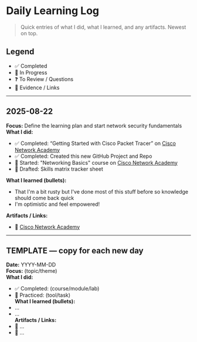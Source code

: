 # Daily Learning Log

> Quick entries of what I did, what I learned, and any artifacts. Newest on top.

## Legend
- ✅ Completed
- 🚧 In Progress
- ❓ To Review / Questions
- 📎 Evidence / Links

---

## 2025-08-22
**Focus:** Define the learning plan and start network security fundamentals  
**What I did:**  
- ✅ Completed: “Getting Started with Cisco Packet Tracer” on [Cisco Network Academy](https://www.netacad.com/)
- ✅ Completed: Created this new GitHub Project and Repo
- 🚧 Started: "Networking Basics" course on [Cisco Network Academy](https://www.netacad.com/)
- 🚧 Drafted: Skills matrix tracker sheet
  
**What I learned (bullets):**  
- That I'm a bit rusty but I've done most of this stuff before so knowledge should come back quick
- I'm optimistic and feel empowered!
  
**Artifacts / Links:**  
- 📎 [Cisco Network Academy](https://www.netacad.com/)

---

## TEMPLATE — copy for each new day
**Date:** YYYY-MM-DD  
**Focus:** (topic/theme)  
**What I did:**  
- ✅ Completed: (course/module/lab)  
- 🚧 Practiced: (tool/task)  
**What I learned (bullets):**  
- …  
- …  
**Artifacts / Links:**  
- 📎 …
- 📎 …

